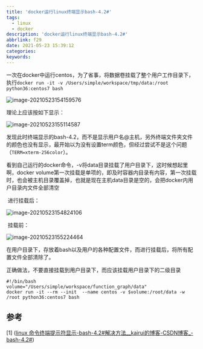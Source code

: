 ```yaml
---
title: 'docker运行linux终端显示bash-4.2#'
tags:
  - linux
  - docker
description: 'docker运行linux终端显示bash-4.2#'
abbrlink: f29
date: 2021-05-23 15:39:12
categories:
keywords:
---
```


一次在docker中运行centos，为了省事，将数据卷挂载了整个用户工作目录下，执行`docker run -it -v /Users/simple/workspace/tmp/data:/root python36:centos7 bash`

![image-20210523154159576](https://oss.smart-lifestyle.cn/file/k5nrn.png)

理论上应该按如下显示：

![image-20210523155114587](https://oss.smart-lifestyle.cn/file/0vks3.png)

发现此时终端显示的bash-4.2，而不是显示用户名@主机，另外终端文件夹文件的颜色也没有显示，最开始以为没有设置term颜色，但经过尝试不是这个问题（`TERM=xterm-256color`）。

看到自己运行的docker命令，-v将data目录挂载了用户目录下，这时候想起里啊，docker volume第一次挂载是单项的，即及时容器内目录有内容，第一次挂载时，也会被主机目录覆盖掉，也就是现在主机data目录是空的，会把docker内用户目录内文件全部清空

​	进行挂载后：

![image-20210523154824106](https://oss.smart-lifestyle.cn/file/io22a.png)

​	挂载前：

![image-20210523155224464](https://oss.smart-lifestyle.cn/file/gq6l8.png)

在用户目录下，存放着bash以及用户的各种配置文件，而进行挂载后，将所有配置文件全部清除了。

正确做法，不要直接挂载到用户目录下，而应该挂载用户目录下的二级目录

```shell
#!/bin/bash
volume="/Users/simple/workspace/function_graph/data"
docker run -it --rm --init  --name centos -v $volume:/root/data -w /root python36:centos7 bash
```



## 参考

[1] ([linux 命令终端提示符显示-bash-4.2#解决方法__kairui的博客-CSDN博客_-bash-4.2#](https://blog.csdn.net/liulihui1988/article/details/52796395))

